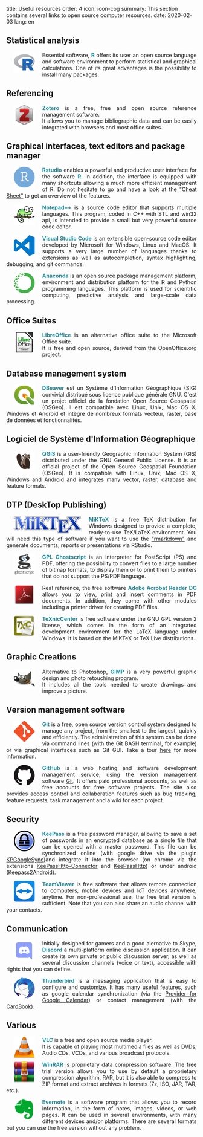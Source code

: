 title: Useful resources
order: 4
icon: icon-cog
summary: This section contains several links to open source computer resources.
date: 2020-02-03
lang: en

## Statistical analysis

<p style="text-align: justify">
<a href="https://cran.r-project.org/" target="_blank">
<img align=left src="/pictures/logos/logo_r.png" width="55" height="55" hspace="20"></a>
Essential software, <font color="#238896"><strong>R</strong></font> offers its user an open source language and software environment to perform statistical and graphical calculations. One of its great advantages is the possibility to install many packages.
</p>

## Referencing

<p style="text-align: justify">
<a href="https://www.zotero.org/" target="_blank">
<img align=left src="/pictures/logos/logo_zotero.png" width="55" height="55" hspace="20"></a>
<font color="#238896"><strong>Zotero</strong></font> is a free, free and open source reference management software. <br>It allows you to manage bibliographic data and can be easily integrated with browsers and most office suites.
</p>

## Graphical interfaces, text editors and package manager

<p style="text-align: justify">
<a href="https://www.rstudio.com/" target="_blank">
<img align=left src="/pictures/logos/logo_rstudio.png" width="55" height="55" hspace="20"></a>
<font color="#238896"><strong>Rstudio</strong></font> enables a powerful and productive user interface for the software <font color="#238896"><strong>R</strong></font>. In addition, the interface is equipped with many shortcuts allowing a much more efficient management of R. Do not hesitate to go and have a look at the <a href="https://www.rstudio.com/resources/cheatsheets/" target="_blank">"Cheat Sheet"</a> to get an overview of the features.
</p>

<p style="text-align: justify">
<a href="https://notepad-plus-plus.org/fr/" target="_blank">
<img align=left src="/pictures/logos/logo_notepadplusplus.png" width="55" height="55" hspace="20"></a>
<font color="#238896"><strong>Notepad++</strong></font> is a source code editor that supports multiple languages. This program, coded in C++ with STL and win32 api, is intended to provide a small but very powerful source code editor.
</p>

<p style="text-align: justify">
<a href="https://code.visualstudio.com/" target="_blank">
<img align=left src="/pictures/logos/logo_visual_studio_code.png" width="55" height="55" hspace="20"></a>
<font color="#238896"><strong>Visual Studio Code</strong></font> is an extensible open-source code editor developed by Microsoft for Windows, Linux and MacOS. It supports a very large number of languages thanks to extensions as well as autocompletion, syntax highlighting, debugging, and git commands.
</p>

<p style="text-align: justify">
<a href="https://www.anaconda.com/" target="_blank">
<img align=left src="/pictures/logos/logo_anaconda.png" width="55" height="55" hspace="20"></a>
<font color="#238896"><strong>Anaconda</strong></font> is an open source package management platform, environment and distribution platform for the R and Python programming languages. This platform is used for scientific computing, predictive analysis and large-scale data processing.
</p>

## Office Suites

<p style="text-align: justify">
<a href="https://fr.libreoffice.org/" target="_blank">
<img align=left src="/pictures/logos/logo_libreoffice.png" width="55" height="55" hspace="20"></a>
<font color="#238896"><strong>LibreOffice</strong></font> is an alternative office suite to the Microsoft Office suite.<br>It is free and open source, derived from the OpenOffice.org project.
</p>

## Database management system

<p style="text-align: justify">
<a href="https://www.qgis.org" target="_blank">
<img align=left src="/pictures/logos/logo_qgis.png" width="55" height="55" hspace="20"></a>
<font color="#238896"><strong>DBeaver</strong></font> est un Système d'Information Géographique (SIG) convivial distribué sous licence publique générale GNU. C'est un projet officiel de la fondation Open Source Geospatial (OSGeo). Il est compatible avec Linux, Unix, Mac OS X, Windows et Android et intègre de nombreux formats vecteur, raster, base de données et fonctionnalités.
</p>

## Logiciel de Système d'Information Géographique

<p style="text-align: justify">
<a href="https://dbeaver.io/" target="_blank">
<img align=left src="/pictures/logos/logo_dbeaver.png" width="55" height="55" hspace="20"></a>
<font color="#238896"><strong>QGIS</strong></font> is a user-friendly Geographic Information System (GIS) distributed under the GNU General Public License. It is an official project of the Open Source Geospatial Foundation (OSGeo). It is compatible with Linux, Unix, Mac OS X, Windows and Android and integrates many vector, raster, database and feature formats.
</p>

## DTP (DeskTop Publishing)

<p style="text-align: justify">
<a href="https://miktex.org/" target="_blank">
<img align=left src="/pictures/logos/logo_miktex.png" width="178" height="45" hspace="20"></a>
<font color="#238896"><strong>MiKTeX</strong></font> is a free TeX distribution for Windows designed to provide a complete, ready-to-use TeX/LaTeX environment. You will need this type of software if you want to use the <a href="https://rmarkdown.rstudio.com/" target="_blank">"rmarkdown"</a> and generate documents, reports or presentations via RStudio.
</p>

<p style="text-align: justify">
<a href="https://www.ghostscript.com/index.html" target="_blank">
<img align=left src="/pictures/logos/logo_ghostscript.png" width="55" height="55" hspace="20"></a>
<font color="#238896"><strong>GPL Ghostscript</strong></font> is an interpreter for PostScript (PS) and PDF, offering the possibility to convert files to a large number of bitmap formats, to display them or to print them to printers that do not support the PS/PDF language.
</p>

<p style="text-align: justify">
<a href="https://acrobat.adobe.com/fr/fr/acrobat/pdf-reader.html" target="_blank">
<img align=left src="/pictures/logos/logo_adobe_reader.png" width="55" height="55" hspace="20"></a>
Real reference, the free software <font color="#238896"><strong>Adobe Acrobat Reader DC</strong></font> allows you to view, print and insert comments in PDF documents. In addition, they come with other modules including a printer driver for creating PDF files.
</p>

<p style="text-align: justify">
<a href="http://www.texniccenter.org/" target="_blank">
<img align=left src="/pictures/logos/logo_texniccenter.png" width="55" height="55" hspace="20"></a>
<font color="#238896"><strong>TeXnicCenter</strong></font> is free software under the GNU GPL version 2 license, which comes in the form of an integrated development environment for the LaTeX language under Windows. It is based on the MiKTeX or TeX Live distributions.
</p>

## Graphic Creations

<p style="text-align: justify">
<a href="https://www.gimp.org/" target="_blank">
<img align=left src="/pictures/logos/logo_gimp.png" width="55" height="55" hspace="20"></a>
Alternative to Photoshop, <font color="#238896"><strong>GIMP</strong></font> is a very powerful graphic design and photo retouching program. <br> It includes all the tools needed to create drawings and improve a picture.
</p>

## Version management software

<p style="text-align: justify">
<a href="https://git-scm.com/" target="_blank">
<img align=left src="/pictures/logos/logo_git.png" width="55" height="55" hspace="20"></a>
<font color="#238896"><strong>Git</strong></font> is a free, open source version control system designed to manage any project, from the smallest to the largest, quickly and efficiently. The administration of this system can be done via command lines (with the Git BASH terminal, for example) or via graphical interfaces such as Git GUI. Take a tour <a href="https://git-scm.com/book/en/v2" target="_blank">here</a> for more information.
</p>

<p style="text-align: justify">
<a href="https://github.com/" target="_blank">
<img align=left src="/pictures/logos/logo_github.png" width="55" height="55" hspace="20"></a>
<font color="#238896"><strong>GitHub</strong></font> is a web hosting and software development management service, using the version management software <a href="https://git-scm.com/" target="_blank">Git</a>. It offers paid professional accounts, as well as free accounts for free software projects. The site also provides access control and collaboration features such as bug tracking, feature requests, task management and a wiki for each project.
</p>

## Security

<p style="text-align: justify">
<a href="https://keepass.info/" target="_blank">
<img align=left src="/pictures/logos/logo_keepass.png" width="55" height="55" hspace="20"></a>
<font color="#238896"><strong>KeePass</strong></font> is a free password manager, allowing to save a set of passwords in an encrypted database as a single file that can be opened with a master password. This file can be synchronized online (with google drive via the plugin <a href="https://keepass.info/plugins.html#kpgsync" target="_blank">KPGoogleSync</a>)and integrate it into the browser (on chrome via the extensions <a href="https://chrome.google.com/webstore/detail/keepasshttp-connector/dafgdjggglmmknipkhngniifhplpcldb" target="_blank">KeePassHttp-Connector</a> and <a href="https://keepass.info/plugins.html#keepasshttp" target="_blank">KeePassHttp</a>) or under android (<a href="https://play.google.com/store/apps/details?id=keepass2android.keepass2android&hl=fr" target="_blank">Keepass2Android</a>).
</p>

<p style="text-align: justify">
<a href="https://www.teamviewer.com/" target="_blank">
<img align=left src="/pictures/logos/logo_teamviewer.png" width="55" height="55" hspace="20"></a>
<font color="#238896"><strong>TeamViewer</strong></font> is free software that allows remote connection to computers, mobile devices and IoT devices anywhere, anytime. For non-professional use, the free trial version is sufficient. Note that you can also share an audio channel with your contacts. 
</p>

## Communication

<p style="text-align: justify">
<a href="https://discordapp.com/" target="_blank">
<img align=left src="/pictures/logos/logo_discord.png" width="55" height="55" hspace="20"></a>
Initially designed for gamers and a good alernative to Skype, <font color="#238896"><strong>Discord</strong></font> a multi-platform online discussion application. It can create its own private or public discussion server, as well as several discussion channels (voice or text), accessible with rights that you can define.
</p>

<p style="text-align: justify">
<a href="https://www.thunderbird.net/" target="_blank">
<img align=left src="/pictures/logos/logo_thunderbird.png" width="55" height="55" hspace="20"></a>
<font color="#238896"><strong>Thunderbird</strong></font> is a messaging application that is easy to configure and customize. It has many useful features, such as google calendar synchronization (via the <a href="https://addons.thunderbird.net/fr/thunderbird/addon/provider-for-google-calendar/" target="_blank">Provider for Google Calendar</a>) or contact management (with the <a href="https://addons.thunderbird.net/fr/thunderbird/addon/cardbook/" target="_blank">CardBook</a>).
</p>

## Various

<p style="text-align: justify">
<a href="https://www.videolan.org/" target="_blank">
<img align=left src="/pictures/logos/logo_vlc.png" width="55" height="55" hspace="20"></a>
<font color="#238896"><strong>VLC</strong></font> is a free and open source media player. <br>It is capable of playing most multimedia files as well as DVDs, Audio CDs, VCDs, and various broadcast protocols.
</p>

<p style="text-align: justify">
<a href="https://www.win-rar.com/start.html?&L=10" target="_blank">
<img align=left src="/pictures/logos/logo_winrar.png" width="55" height="55" hspace="20"></a>
<font color="#238896"><strong>WinRAR</strong></font> is proprietary data compression software. The free trial version allows you to use by default a proprietary compression algorithm, RAR, but it is also able to compress to ZIP format and extract archives in formats (7z, ISO, JAR, TAR, etc.).
</p>

<p style="text-align: justify">
<a href="https://evernote.com/intl/" target="_blank">
<img align=left src="/pictures/logos/logo_evernote.png" width="55" height="55" hspace="20"></a>
<font color="#238896"><strong>Evernote</strong></font> is a software program that allows you to record information, in the form of notes, images, videos, or web pages. It can be used in several environments, with many different devices and/or platforms. There are several formats but you can use the free version without any problem.
</p>